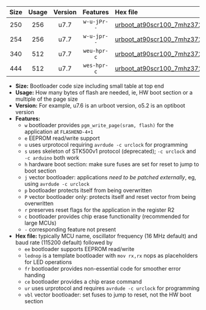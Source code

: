 |Size|Usage|Version|Features|Hex file|
|:-:|:-:|:-:|:-:|:--|
|250|256|u7.7|`w-u-jPr--`|[urboot_at90scr100_7mhz3728_57600bps_lednop_ur_vbl.hex](https://raw.githubusercontent.com/stefanrueger/urboot.hex/main/mcus/at90scr100/fcpu_7mhz3728/57600_bps/urboot_at90scr100_7mhz3728_57600bps_lednop_ur_vbl.hex)|
|254|256|u7.7|`w-u-jpr--`|[urboot_at90scr100_7mhz3728_57600bps_lednop_fr_ur_vbl.hex](https://raw.githubusercontent.com/stefanrueger/urboot.hex/main/mcus/at90scr100/fcpu_7mhz3728/57600_bps/urboot_at90scr100_7mhz3728_57600bps_lednop_fr_ur_vbl.hex)|
|340|512|u7.7|`weu-hpr-c`|[urboot_at90scr100_7mhz3728_57600bps_ee_lednop_fr_ce_ur.hex](https://raw.githubusercontent.com/stefanrueger/urboot.hex/main/mcus/at90scr100/fcpu_7mhz3728/57600_bps/urboot_at90scr100_7mhz3728_57600bps_ee_lednop_fr_ce_ur.hex)|
|444|512|u7.7|`wes-hpr-c`|[urboot_at90scr100_7mhz3728_57600bps_ee_lednop_fr_ce.hex](https://raw.githubusercontent.com/stefanrueger/urboot.hex/main/mcus/at90scr100/fcpu_7mhz3728/57600_bps/urboot_at90scr100_7mhz3728_57600bps_ee_lednop_fr_ce.hex)|

- **Size:** Bootloader code size including small table at top end
- **Usage:** How many bytes of flash are needed, ie, HW boot section or a multiple of the page size
- **Version:** For example, u7.6 is an urboot version, o5.2 is an optiboot version
- **Features:**
  + `w` bootloader provides `pgm_write_page(sram, flash)` for the application at `FLASHEND-4+1`
  + `e` EEPROM read/write support
  + `u` uses urprotocol requiring `avrdude -c urclock` for programming
  + `s` uses skeleton of STK500v1 protocol (deprecated); `-c urclock` and `-c arduino` both work
  + `h` hardware boot section: make sure fuses are set for reset to jump to boot section
  + `j` vector bootloader: applications *need to be patched externally*, eg, using `avrdude -c urclock`
  + `p` bootloader protects itself from being overwritten
  + `P` vector bootloader only: protects itself and reset vector from being overwritten
  + `r` preserves reset flags for the application in the register R2
  + `c` bootloader provides chip erase functionality (recommended for large MCUs)
  + `-` corresponding feature not present
- **Hex file:** typically MCU name, oscillator frequency (16 MHz default) and baud rate (115200 default) followed by
  + `ee` bootloader supports EEPROM read/write
  + `lednop` is a template bootloader with `mov rx,rx` nops as placeholders for LED operations
  + `fr` bootloader provides non-essential code for smoother error handing
  + `ce` bootloader provides a chip erase command
  + `ur` uses urprotocol and requires `avrdude -c urclock` for programming
  + `vbl` vector bootloader: set fuses to jump to reset, not the HW boot section
